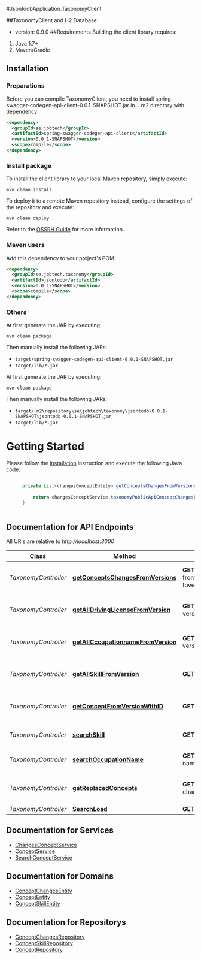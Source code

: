 #JsontodbApplication.TaxonomyClient

##TaxonomyClient and H2 Database
- version: 0.9.0
##Requirements
Building the client library requires:
1. Java 1.7+
2. Maven/Gradle

## Installation

### Preparations
Before you can compile TaxonomyClient, you need to install spring-swagger-codegen-api-client-0.0.1-SNAPSHOT.jar in ..\.m2 directory
with dependency


```xml
<dependency>
  <groupId>se.jobtech</groupId>
  <artifactId>spring-swagger-codegen-api-client</artifactId>
  <version>0.0.1-SNAPSHOT</version>
  <scope>compile</scope>
</dependency>
```
### Install package
To install the  client library to your local Maven repository, simply execute:

```shell
mvn clean install
```

To deploy it to a remote Maven repository instead, configure the settings of the repository and execute:

```shell
mvn clean deploy
```

Refer to the [OSSRH Guide](http://central.sonatype.org/pages/ossrh-guide.html) for more information.

### Maven users

Add this dependency to your project's POM:
```xml
<dependency>
  <groupId>se.jobtech.taxonomy</groupId>
  <artifactId>jsontodb</artifactId>
  <version>0.0.1-SNAPSHOT</version>
  <scope>compile</scope>
</dependency>
```
### Others

At first generate the JAR by executing:

```shell
mvn clean package
```

Then manually install the following JARs:

* `target/spring-swagger-codegen-api-client-0.0.1-SNAPSHOT.jar`
* `target/lib/*.jar`

At first generate the JAR by executing:

```shell
mvn clean package
```

Then manually install the following JARs:

* `target/.m2\repository\se\jobtech\taxonomy\jsontodb\0.0.1-SNAPSHOT\jsontodb-0.0.1-SNAPSHOT.jar`
* `target/lib/*.jar`

# Getting Started

Please follow the [installation](#installation) instruction and execute the following Java code:

```java
      
      private List<changesConceptEntity> getConceptsChangesFromVersions(@PathVariable Long fromVersion, Long toVersion) {
  
          return changesConceptService.taxonomyPublicApiConceptChangesFromVersionToVersion(fromVersion, toVersion, null, null);
      }    
    
```
## Documentation for API Endpoints

All URIs are relative to *http://localhost:3000*

Class | Method | HTTP request | Description
------------ | ------------- | ------------- | -------------
*TaxonomyController* | [**getConceptsChangesFromVersions**](docs/ChangesConceptService.md#taxonomyPublicApiConceptChangesFromVersionToVersion) | **GET** /concept-changes-fromversion-toversion/{fromVersion}/{toVersion} | Return changesConceptEntity changes from-version to-version and insert data in table,TaxonomyClient\src\main\resources\sql\create-table-consepthistory.
*TaxonomyController* | [**getAllDrivingLicenseFromVersion**](docs/ConceptService.md) | **GET** /drivinglicenses-from-version/{version} |  Return all driving license concepts from a version, and insert data in table,TaxonomyClient\src\main\resources\sql\create-table-consepthistory. se the format yyyy-MM-dd HH:mm:ss (i.e. 2017-06-09 14:30:01).
*TaxonomyController* | [**getAllCccupationnameFromVersion**](docs/ConceptService.md) | **GET**  /occupationname-from-version/{version}| Return occupationname concepts from a version, and insert data in table,TaxonomyClient\src\main\resources\sql\create-table-consepthistory. se the format yyyy-MM-dd HH:mm:ss (i.e. 2017-06-09 14:30:01).
*TaxonomyController* | [**getAllSkillFromVersion**](docs/ConceptService.md) | **GET** /skill-from-version/{version}| Return Skills concepts from version, and insert data in table,TaxonomyClient\src\main\resources\sql\create-table-consepthistory. se the format yyyy-MM-dd HH:mm:ss (i.e. 2017-06-09 14:30:01).
*TaxonomyController* | [**getConceptFromVersionWithID**](docs/Conceptservice.md) | **GET** /concept-from-id/{id}| Return concept with id from version, and insert data in table,TaxonomyClient\src\main\resources\sql\create-table-consepthistory. se the format yyyy-MM-dd HH:mm:ss (i.e. 2017-06-09 14:30:01).
*TaxonomyController* | [**searchSkill**](docs/SearchConceptService.md) | **GET** /search-skill/{q}/{version} | Return Skill(s) concepts by part of string, and insert data in table,TaxonomyClient\src\main\resources\sql\create-table-conseptskill
*TaxonomyController* | [**searchOccupationName**](docs/SearchConceptService.md) | **GET** /search-occupation-name/{q}/{version} | Return OccupationName(s) concepts by part of string, and insert data in table,TaxonomyClient\src\main\resources\sql\create-table-consepthistory  
*TaxonomyController* | [**getReplacedConcepts**](ConceptsService) | **GET** /concept-replaced-by-changes/{fromVersion}/{toVersion} | Return concepts replaced by changes, and show the history of concepts being replaced from a given version. and insert data in table,C:\Workspace\TaxonomyClient\src\main\resources\sql\create-table-concepts   
*TaxonomyController* | [**SearchLoad**](TaxonomyController.md#SearchConceptService) | **GET** /SearchLoad/{q} | run Load test. 


## Documentation for Services
 - [ChangesConceptService](docs/ChangesConceptService.md)
 - [ConceptService](docs/ConceptService.md)
 - [SearchConceptService](docs/SearchConceptService.md)
 
 ## Documentation for Domains
 - [ConceptChangesEntity](docs/ConceptChangesEntity.md)
 - [ConceptEntity](docs/ConceptEntity.md)
 - [ConceptSkillEntity](docs/ConceptSkillEntity.md)
 
  ## Documentation for Repositorys
 - [ConceptChangesRepository](docs/ConceptChangesRepository.md)
 - [ConceptSkillRepository](docs/ConceptSkillRepository.md)
 - [ConceptRepository](docs/ConceptRepository.md)
 





